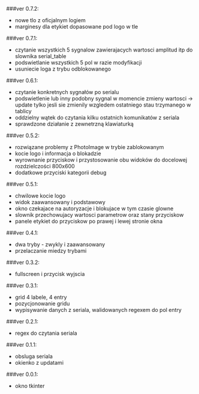 ###ver 0.7.2:
- nowe tlo z oficjalnym logiem
- marginesy dla etykiet dopasowane pod logo w tle

###ver 0.7.1:
- czytanie wszystkich 5 sygnalow zawierajacych wartosci amplitud itp do slownika serial_table
- podswietlanie wszystkich 5 pol w razie modyfikacji
- usuniecie loga z trybu odblokowanego

###ver 0.6.1:
- czytanie konkretnych sygnałów po serialu
- podswietlenie lub inny podobny sygnal w momencie zmieny wartosci -> update tylko jesli sie zmienily wzgledem ostatniego stau trzymanego w tablicy
- oddzielny wątek do czytania kilku ostatnich komunikatów z seriala
- sprawdzone działanie z zewnetrzną klawiaturką

###ver 0.5.2:
- rozwiązane problemy z PhotoImage w trybie zablokowanym
- kocie logo i informacja o blokadzie
- wyrownanie przyciskow i przystosowanie obu widoków do docelowej
rozdzielczości 800x600
- dodatkowe przyciski kategorii debug

###ver 0.5.1:
- chwilowe kocie logo
- widok zaawansowany i podstawowy
- okno czekajace na autoryzacje i blokujace w tym czasie glowne
- slownik przechowujacy wartosci parametrow oraz stany przyciskow
- panele etykiet do przyciskow po prawej i lewej stronie okna

###ver 0.4.1:
- dwa tryby - zwykly i zaawansowany
- przelaczanie miedzy trybami

###ver 0.3.2:
- fullscreen i przycisk wyjscia

###ver 0.3.1:
- grid 4 labele, 4 entry
- pozycjonowanie gridu
- wypisywanie danych z seriala, walidowanych regexem do pol entry

###ver 0.2.1:
- regex do czytania seriala

###ver 0.1.1:
- obsluga seriala
- okienko z updatami

###ver 0.0.1:
- okno tkinter
